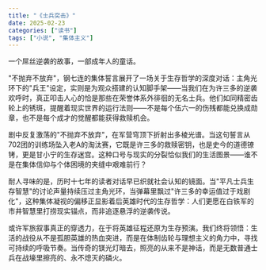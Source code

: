 ```yaml
---
title: "《士兵突击》"
date: 2025-02-23
categories: ["读书"]
tags: ["小说", "集体主义"]
---
```


一个屌丝逆袭的故事，一部成年人的童话。

"不抛弃不放弃"，钢七连的集体誓言展开了一场关于生存哲学的深度对话：主角光环下的"兵王"设定，实则是为观众搭建的认知脚手架——当我们在为许三多的逆袭欢呼时，真正叩击人心的恰是那些在荣誉体系外徘徊的无名士兵。他们如同精密齿轮上的锈斑，提醒着现实世界的运行法则——不是每个伍六一的伤残都能兑换成勋章，也不是每个成才的觉醒都能获得救赎机会。

剧中反复激荡的"不抛弃不放弃"，在军营穹顶下折射出多棱光谱。当这句誓言从702团的训练场坠入老A的淘汰赛，它既是许三多的救赎密钥，也是史今的道德镣铐，更是甘小宁的生存迷宫。这种口号与现实的分裂恰似我们的生活图景——谁不是在集体信仰与个体困境的夹缝中艰难前行？

耐人寻味的是，历时十七年的读者对话早已织就社会认知的镜面。当"平凡士兵生存智慧"的讨论声量持续压过主角光环，当弹幕里飘过"许三多的幸运值过于戏剧化"，这种集体凝视的偏移正显影着后英雄时代的生存哲学：人们更愿在白铁军的市井智慧里打捞现实锚点，而非追逐悬浮的逆袭传说。

或许军旅叙事真正的穿透力，在于将英雄征程还原为生存预演。我们终将领悟：生活的战役从不是孤胆英雄的热血突进，而是在体制齿轮与理想主义的角力中，寻找可持续的呼吸节奏。当传奇的镁光灯暗去，照亮的从来不是神话，而是无数普通士兵在战壕里擦亮的、永不熄灭的磷火。
